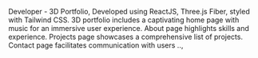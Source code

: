 Developer - 3D Portfolio, Developed using ReactJS, Three.js Fiber, styled with Tailwind CSS. 3D portfolio includes a captivating home page with music for an immersive user experience. About page highlights skills and experience. Projects page showcases a comprehensive list of projects. Contact page facilitates communication with users ..,
